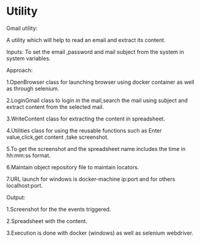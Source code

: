 # Utility
Gmail utility:

 A utility which will help to read an email and extract its content.
 
Inputs: To set the email ,password and mail subject from the system in system variables.

Approach:

1.OpenBrowser class for launching browser using docker container as well as through selenium.

2.LoginGmail class to login in the mail,search the mail using subject  and extract content from the selected mail.

3.WriteContent class for extracting the content in spreadsheet.

4.Utilities class for using the reusable functions such as Enter value,click,get content ,take screenshot.

5.To get the screenshot and the spreadsheet name includes the time in hh:mm:ss format.

6.Maintain object repository file to maintain locators.

7.URL launch for windows is docker-machine ip:port and for others localhost:port.
 
 Output:
 
 1.Screenshot for the the events triggered.
 
 2.Spreadsheet with the content.
 
 3.Execution is done with docker (windows) as well as selenium webdriver.
 

